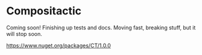 # Compositactic
Coming soon! Finishing up tests and docs. Moving fast, breaking stuff, but it will stop soon.

https://www.nuget.org/packages/CT/1.0.0
